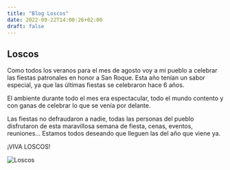 ```yaml
---
title: "Blog Loscos"
date: 2022-09-22T14:00:26+02:00
draft: false
---
```



## Loscos
Como todos los veranos para el mes de agosto voy a mi pueblo a celebrar las fiestas patronales en honor a San Roque. Esta año tenían un sabor especial, ya que las últimas fiestas se celebraron hace 6 años.

El ambiente durante todo el mes era espectacular, todo el mundo contento y con ganas de celebrar lo que se venía por delante.

Las fiestas no defraudaron a nadie, todas las personas del pueblo disfrutaron de esta maravillosa semana de fiesta, cenas, eventos, reuniones... Estamos todos deseando que lleguen las del año que viene ya.

¡VIVA LOSCOS!

![Loscos](https://www.turismodearagon.com/wp-content/uploads/2014/04/loscos_-_jiloca.jpg)